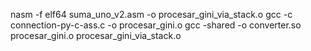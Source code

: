 nasm -f elf64 suma_uno_v2.asm -o procesar_gini_via_stack.o
gcc -c connection-py-c-ass.c -o procesar_gini.o
gcc -shared -o converter.so procesar_gini.o procesar_gini_via_stack.o
